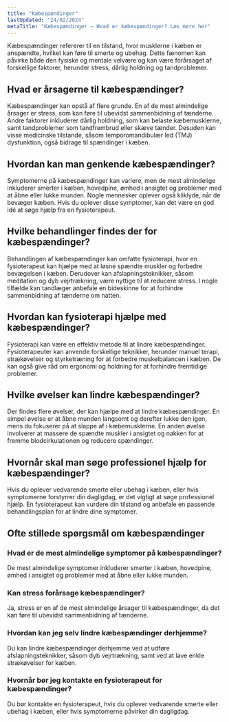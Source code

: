 ```yaml
---
title: "Kæbespændinger"
lastUpdated: "24/02/2024"
metaTitle: "Kæbespændinger – Hvad er kæbespændinger? Læs mere her"
---
```


Kæbespændinger refererer til en tilstand, hvor musklerne i kæben er anspændte, hvilket kan føre til smerte og ubehag. Dette fænomen kan påvirke både den fysiske og mentale velvære og kan være forårsaget af forskellige faktorer, herunder stress, dårlig holdning og tandproblemer. 

## Hvad er årsagerne til kæbespændinger?

Kæbespændinger kan opstå af flere grunde. En af de mest almindelige årsager er stress, som kan føre til ubevidst sammenbidning af tænderne. Andre faktorer inkluderer dårlig holdning, som kan belaste kæbemusklerne, samt tandproblemer som tandfrembrud eller skæve tænder. Desuden kan visse medicinske tilstande, såsom temporomandibulær led (TMJ) dysfunktion, også bidrage til spændinger i kæben.

## Hvordan kan man genkende kæbespændinger?

Symptomerne på kæbespændinger kan variere, men de mest almindelige inkluderer smerter i kæben, hovedpine, ømhed i ansigtet og problemer med at åbne eller lukke munden. Nogle mennesker oplever også kliklyde, når de bevæger kæben. Hvis du oplever disse symptomer, kan det være en god idé at søge hjælp fra en fysioterapeut.

## Hvilke behandlinger findes der for kæbespændinger?

Behandlingen af kæbespændinger kan omfatte fysioterapi, hvor en fysioterapeut kan hjælpe med at løsne spændte muskler og forbedre bevægelsen i kæben. Derudover kan afslapningsteknikker, såsom meditation og dyb vejrtrækning, være nyttige til at reducere stress. I nogle tilfælde kan tandlæger anbefale en bideskinne for at forhindre sammenbidning af tænderne om natten.

## Hvordan kan fysioterapi hjælpe med kæbespændinger?

Fysioterapi kan være en effektiv metode til at lindre kæbespændinger. Fysioterapeuter kan anvende forskellige teknikker, herunder manuel terapi, strækøvelser og styrketræning for at forbedre muskelbalancen i kæben. De kan også give råd om ergonomi og holdning for at forhindre fremtidige problemer.

## Hvilke øvelser kan lindre kæbespændinger?

Der findes flere øvelser, der kan hjælpe med at lindre kæbespændinger. En simpel øvelse er at åbne munden langsomt og derefter lukke den igen, mens du fokuserer på at slappe af i kæbemusklerne. En anden øvelse involverer at massere de spændte muskler i ansigtet og nakken for at fremme blodcirkulationen og reducere spændinger.

## Hvornår skal man søge professionel hjælp for kæbespændinger?

Hvis du oplever vedvarende smerte eller ubehag i kæben, eller hvis symptomerne forstyrrer din dagligdag, er det vigtigt at søge professionel hjælp. En fysioterapeut kan vurdere din tilstand og anbefale en passende behandlingsplan for at lindre dine symptomer.

## Ofte stillede spørgsmål om kæbespændinger

### Hvad er de mest almindelige symptomer på kæbespændinger?

De mest almindelige symptomer inkluderer smerter i kæben, hovedpine, ømhed i ansigtet og problemer med at åbne eller lukke munden.

### Kan stress forårsage kæbespændinger?

Ja, stress er en af de mest almindelige årsager til kæbespændinger, da det kan føre til ubevidst sammenbidning af tænderne.

### Hvordan kan jeg selv lindre kæbespændinger derhjemme?

Du kan lindre kæbespændinger derhjemme ved at udføre afslapningsteknikker, såsom dyb vejrtrækning, samt ved at lave enkle strækøvelser for kæben.

### Hvornår bør jeg kontakte en fysioterapeut for kæbespændinger?

Du bør kontakte en fysioterapeut, hvis du oplever vedvarende smerte eller ubehag i kæben, eller hvis symptomerne påvirker din dagligdag.